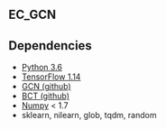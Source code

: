 ## EC_GCN

## Dependencies
* [Python 3.6](https://www.continuum.io/downloads)
* [TensorFlow 1.14](https://www.tensorflow.org/) 
* [GCN (github)](https://github.com/tkipf/gcn/)
* [BCT (github)]()
* [Numpy](https://numpy.org/) < 1.7
* sklearn, nilearn, glob, tqdm, random 


